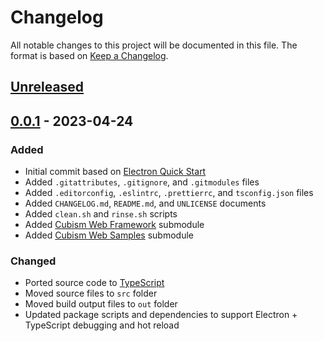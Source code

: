 # Changelog

All notable changes to this project will be documented in this file.
The format is based on [Keep a Changelog](https://keepachangelog.com/en/1.0.0/).

## [Unreleased]

## [0.0.1] - 2023-04-24

### Added

- Initial commit based on [Electron Quick Start](https://github.com/electron/electron-quick-start)
- Added `.gitattributes`, `.gitignore`, and `.gitmodules` files
- Added `.editorconfig`, `.eslintrc`, `.prettierrc`, and `tsconfig.json` files
- Added `CHANGELOG.md`, `README.md`, and `UNLICENSE` documents
- Added `clean.sh` and `rinse.sh` scripts
- Added [Cubism Web Framework](https://github.com/Live2D/CubismWebFramework) submodule
- Added [Cubism Web Samples](https://github.com/Live2D/CubismWebSamples) submodule

### Changed

- Ported source code to [TypeScript](https://www.typescriptlang.org/)
- Moved source files to `src` folder
- Moved build output files to `out` folder
- Updated package scripts and dependencies to support Electron + TypeScript debugging and hot reload

[Unreleased]: https://github.com/billyzkid/aimee/compare/v0.0.1...HEAD
[0.0.1]: https://github.com/billyzkid/aimee/releases/tag/v0.0.1
